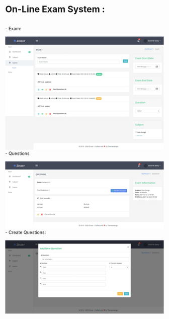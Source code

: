 # On-Line Exam System :

<br>
- Exam:
<br><br>

 <img src="public/docImages/exam.jpeg" alt="Exam">

<br>
- Questions
<br><br>

 <img src="public/docImages/exam&Question.jpeg" alt="questions">

<br>
- Create Questions:
<br><br>

 <img src="public/docImages/createquestion.jpeg" alt="createquestion">

<br>
